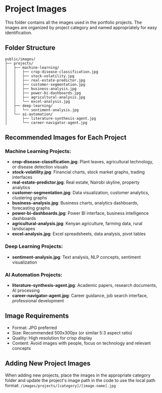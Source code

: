 
# Project Images

This folder contains all the images used in the portfolio projects. The images are organized by project category and named appropriately for easy identification.

## Folder Structure

```
public/images/
├── projects/
│   ├── machine-learning/
│   │   ├── crop-disease-classification.jpg
│   │   ├── stock-volatility.jpg
│   │   ├── real-estate-predictor.jpg
│   │   ├── customer-segmentation.jpg
│   │   ├── business-analysis.jpg
│   │   ├── power-bi-dashboards.jpg
│   │   ├── agricultural-analysis.jpg
│   │   └── excel-analysis.jpg
│   ├── deep-learning/
│   │   └── sentiment-analysis.jpg
│   └── ai-automation/
│       ├── literature-synthesis-agent.jpg
│       └── career-navigator-agent.jpg
```

## Recommended Images for Each Project

### Machine Learning Projects:
- **crop-disease-classification.jpg**: Plant leaves, agricultural technology, or disease detection visuals
- **stock-volatility.jpg**: Financial charts, stock market graphs, trading interfaces
- **real-estate-predictor.jpg**: Real estate, Nairobi skyline, property analytics
- **customer-segmentation.jpg**: Data visualization, customer analytics, clustering graphs
- **business-analysis.jpg**: Business charts, analytics dashboards, forecasting graphs
- **power-bi-dashboards.jpg**: Power BI interface, business intelligence dashboards
- **agricultural-analysis.jpg**: Kenyan agriculture, farming data, rural landscapes
- **excel-analysis.jpg**: Excel spreadsheets, data analysis, pivot tables

### Deep Learning Projects:
- **sentiment-analysis.jpg**: Text analysis, NLP concepts, sentiment visualization

### AI Automation Projects:
- **literature-synthesis-agent.jpg**: Academic papers, research documents, AI processing
- **career-navigator-agent.jpg**: Career guidance, job search interface, professional development

## Image Requirements
- Format: JPG preferred
- Size: Recommended 500x300px (or similar 5:3 aspect ratio)
- Quality: High resolution for crisp display
- Content: Avoid images with people, focus on technology and relevant concepts

## Adding New Project Images
When adding new projects, place the images in the appropriate category folder and update the project's image path in the code to use the local path format: `/images/projects/[category]/[image-name].jpg`
